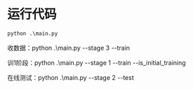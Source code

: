 # 运行代码
```python
python .\main.py
```



收数据：python .\main.py --stage 3 --train

训1阶段：python .\main.py --stage 1 --train --is_initial_training

在线测试：python .\main.py --stage 2 --test
